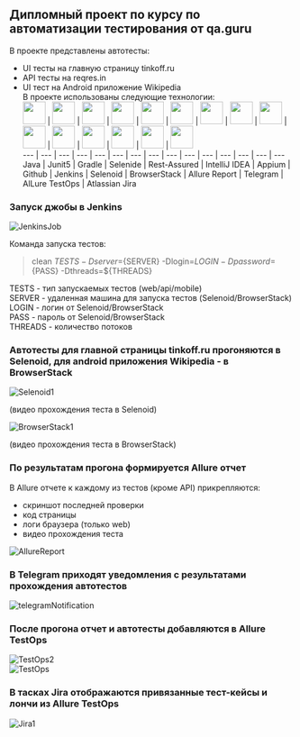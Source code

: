 ## Дипломный проект по курсу по автоматизации тестирования от qa.guru  
В проекте представлены автотесты:  
* UI тесты на главную страницу tinkoff.ru
* API тесты на reqres.in
* UI тест на Android приложение Wikipedia  
В проекте использованы следующие технологии:  
<img src="images/logo/JAVA.svg" width="40" height="40"> | <img src="images/logo/Junit5.svg" width="40" height="40"> | <img src="images/logo/Gradle.svg" width="40" height="40"> | <img src="images/logo/Selenide.svg" width="40" height="40"> | <img src="images/logo/Rest-Assured.svg" width="40" height="40"> | <img src="images/logo/Intelij_IDEA.svg" width="40" height="40"> | <img src="images/logo/Appium.svg" width="40" height="40"> | <img src="images/logo/GitHub.svg" width="40" height="40"> | <img src="images/logo/Jenkins.svg" width="40" height="40"> | <img src="images/logo/Selenoid.svg" width="40" height="40"> | <img src="images/logo/Browserstack.svg" width="40" height="40"> | <img src="images/logo/Allure Report.svg" width="40" height="40"> | <img src="images/logo/Telegram.svg" width="40" height="40"> | <img src="images/logo/Allure TestOps.svg" width="40" height="40"> | <img src="images/logo/Jira.svg" width="40" height="40">  
--- | --- | --- | --- | --- | --- | --- | --- | --- | --- | --- | --- | --- | --- | ---
Java | Junit5 | Gradle | Selenide | Rest-Assured | IntelliJ IDEA | Appium | Github |  Jenkins | Selenoid | BrowserStack | Allure Report | Telegram | AlLure TestOps | Atlassian Jira
### Запуск джобы в Jenkins  
  
![JenkinsJob](/images/JenkinsJob.jpg)  
  
Команда запуска тестов:  
> clean ${TESTS} -Dserver=${SERVER} -Dlogin=${LOGIN} -Dpassword=${PASS} -Dthreads=${THREADS}  

TESTS - тип запускаемых тестов (web/api/mobile)  
SERVER - удаленная машина для запуска тестов (Selenoid/BrowserStack)  
LOGIN - логин от Selenoid/BrowserStack  
PASS - пароль от Selenoid/BrowserStack  
THREADS - количество потоков

### Автотесты для главной страницы tinkoff.ru прогоняются в Selenoid, для android приложения Wikipedia - в BrowserStack  
  
![Selenoid1](/images/Selenoid1.gif)  
  
(видео прохождения теста в Selenoid)  
  
![BrowserStack1](/images/BrowserStack1.gif)  
  
(видео прохождения теста в BrowserStack)  
### По результатам прогона формируется Allure отчет  
В Allure отчете к каждому из тестов (кроме API) прикрепляются:
* скриншот последней проверки
* код страницы
* логи браузера (только web)
* видео прохождения теста  
  
![AllureReport](/images/AllureReport.jpg)  


### В Telegram приходят уведомления с результатами прохождения автотестов  
  
![telegramNotification](/images/telegramNotification.jpg)
  
### После прогона отчет и автотесты добавляются в Allure TestOps  
  
![TestOps2](/images/TestOps2.jpg)  
![TestOps](/images/TestOps.jpg) 
   
### В тасках Jira отображаются привязанные тест-кейсы и лончи из Allure TestOps  
![Jira1](/images/Jira1.jpg) 